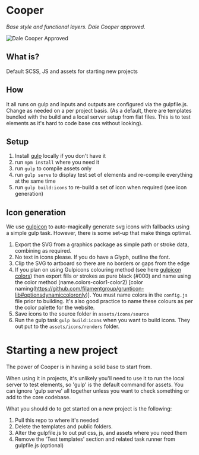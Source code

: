 # Cooper

*Base style and functional layers. Dale Cooper approved.*

![Dale Cooper Approved](https://i.imgur.com/ZDWFHnB.jpg "Dale Cooper Approved")

## What is?

Default SCSS, JS and assets for starting new projects

## How

It all runs on gulp and inputs and outputs are configured via the gulpfile.js. Change as needed on a per project basis.
(As a default, there are templates bundled with the build and a local server setup from flat files. This is to test elements as it's hard to code base css without looking).

## Setup

1. Install [gulp](https://gulpjs.com/) locally if you don't have it
2. run `npm install` where you need it
3. run `gulp` to compile assets only
4. run `gulp serve` to display test set of elements and re-compile everything at the same time
5. run `gulp build:icons` to re-build a set of icon when required (see icon generation)

## Icon generation

We use [gulpicon](https://github.com/filamentgroup/gulpicon) to auto-magically generate svg icons with fallbacks using a simple gulp task. However, there is some set-up that make things optimal.

1. Export the SVG from a graphics package as simple path or stroke data, combining as required.
2. No text in icons please. If you do have a Glyph, outline the font.
3. Clip the SVG to artboard so there are no borders or gaps from the edge
4. If you plan on using Gulpicons colouring method (see here [gulpicon colors](https://github.com/filamentgroup/grunticon-lib#optionscustomselectors)) then export fills or strokes as pure black (#000) and name using the color method (name.colors-color1-color2) [color naming(https://github.com/filamentgroup/grunticon-lib#optionsdynamiccoloronly)]. You must name colors in the `config.js` file prior to building. It's also good practice to name these colours as per the color palette for the website.
5. Save icons to the source folder in `assets/icons/source`
6. Run the gulp task `gulp build:icons` when you want to build icons. They out put to the `assets/icons/renders` folder.


# Starting a new project

The power of Cooper is in having a solid base to start from.

When using it in projects, it's unlikely you'll need to use it to run the local server to test elements, so 'gulp' is the default command for assets. You can ignore 'gulp serve' all together unless you want to check something or add to the core codebase.

What you should do to get started on a new project is the following:

1. Pull this repo to where it's needed
2. Delete the templates and public folders.
2. Alter the gulpfile.js to out put css, js, and assets where you need them
3. Remove the 'Test templates' section and related task runner from gulpfile.js (optional)
